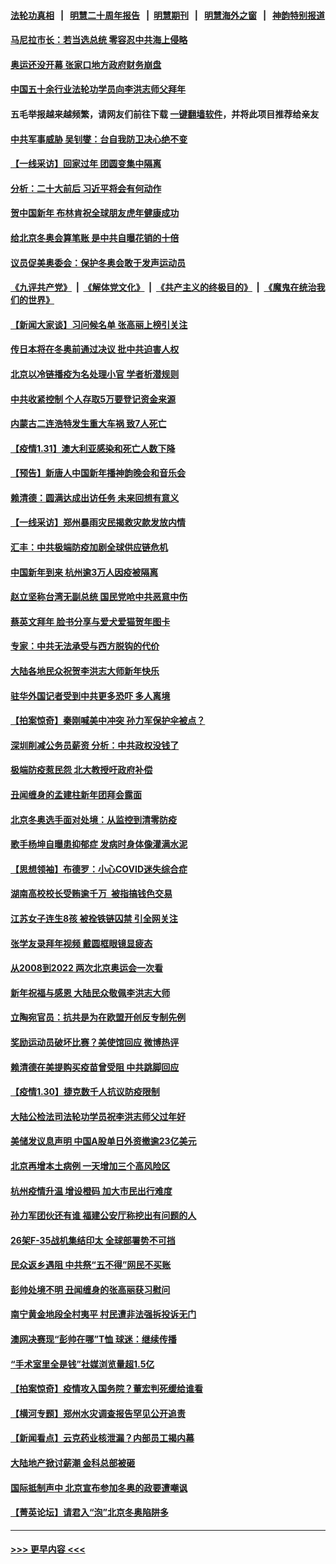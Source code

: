 #### [法轮功真相](https://github.com/gfw-breaker/truth/blob/master/README.md?t=0) &nbsp;&nbsp;|&nbsp;&nbsp; [明慧二十周年报告](https://github.com/gfw-breaker/mh-reports/blob/master/README.md?t=0) &nbsp;&nbsp;|&nbsp;&nbsp;[明慧期刊](https://github.com/gfw-breaker/mh-qikan) &nbsp;&nbsp;|&nbsp;&nbsp; [明慧海外之窗](https://github.com/gfw-breaker/mh-news/blob/master/README.md?t=0) &nbsp;&nbsp;|&nbsp;&nbsp; [神韵特别报道](https://github.com/gfw-breaker/mh-news/blob/master/shenyun.md?t=0)
#### [马尼拉市长：若当选总统 零容忍中共海上侵略](../pages/nsc413/n13545020.md?t=02010550) 
#### [奥运还没开幕 张家口地方政府财务崩盘](../pages/nsc413/n13545234.md?t=02010550) 
#### [中国五十余行业法轮功学员向李洪志师父拜年](../pages/nsc413/n13544767.md?t=02010550) 
#### 五毛举报越来越频繁，请网友们前往下载 [一键翻墙软件](https://github.com/gfw-breaker/ssr-accounts)，并将此项目推荐给亲友
#### [中共军事威胁 吴钊燮：台自我防卫决心绝不变](../pages/nsc413/n13545039.md?t=02010550) 
#### [【一线采访】回家过年 团圆变集中隔离](../pages/nsc413/n13545044.md?t=02010550) 
#### [分析：二十大前后 习近平将会有何动作](../pages/nsc413/n13543629.md?t=02010550) 
#### [贺中国新年 布林肯祝全球朋友虎年健康成功](../pages/nsc413/n13545069.md?t=02010550) 
#### [给北京冬奥会算笔账 是中共自曝花销的十倍](../pages/nsc413/n13545052.md?t=02010550) 
#### [议员促美奥委会：保护冬奥会敢于发声运动员](../pages/nsc413/n13544912.md?t=02010550) 
#### [《九评共产党》](https://github.com/begood0513/9ping.md/blob/master/README.md) &nbsp;|&nbsp; [《解体党文化》](../../../../jtdwh.md/blob/master/README.md)  &nbsp;|&nbsp; [《共产主义的终极目的》](../../../../gczydzjmd.md/blob/master/README.md) &nbsp;|&nbsp; [《魔鬼在统治我们的世界》](../../../../mgztzwmdsj.md/blob/master/README.md) 
#### [【新闻大家谈】习问候名单 张高丽上榜引关注](../pages/nsc413/n13544840.md?t=02010550) 
#### [传日本将在冬奥前通过决议 批中共迫害人权](../pages/nsc413/n13544749.md?t=02010550) 
#### [北京以冷链播疫为名处理小官 学者析潜规则](../pages/nsc413/n13544717.md?t=02010550) 
#### [中共收紧控制 个人存取5万要登记资金来源](../pages/nsc413/n13544641.md?t=02010550) 
#### [内蒙古二连浩特发生重大车祸 致7人死亡](../pages/nsc413/n13544750.md?t=02010550) 
#### [【疫情1.31】澳大利亚感染和死亡人数下降](../pages/nsc413/n13544673.md?t=02010550) 
#### [【预告】新唐人中国新年播神韵晚会和音乐会](../pages/nsc413/n13531336.md?t=02010550) 
#### [赖清德：圆满达成出访任务 未来回想有意义](../pages/nsc413/n13544482.md?t=02010550) 
#### [【一线采访】郑州暴雨灾民揭救灾款发放内情](../pages/nsc413/n13544369.md?t=02010550) 
#### [汇丰：中共极端防疫加剧全球供应链危机](../pages/nsc413/n13544533.md?t=02010550) 
#### [中国新年到来 杭州逾3万人因疫被隔离](../pages/nsc413/n13543661.md?t=02010550) 
#### [赵立坚称台湾无副总统 国民党呛中共恶意中伤](../pages/nsc413/n13543803.md?t=02010550) 
#### [蔡英文拜年 脸书分享与爱犬爱猫贺年图卡](../pages/nsc413/n13544231.md?t=02010550) 
#### [专家：中共无法承受与西方脱钩的代价](../pages/nsc413/n13543965.md?t=02010550) 
#### [大陆各地民众祝贺李洪志大师新年快乐](../pages/nsc413/n13543740.md?t=02010550) 
#### [驻华外国记者受到中共更多恐吓 多人离境](../pages/nsc413/n13543660.md?t=02010550) 
#### [【拍案惊奇】秦刚喊美中冲突 孙力军保护伞被点？](../pages/nsc413/n13543689.md?t=02010550) 
#### [深圳削减公务员薪资 分析：中共政权没钱了](../pages/nsc413/n13543554.md?t=02010550) 
#### [极端防疫惹民怨 北大教授吁政府补偿](../pages/nsc413/n13543630.md?t=02010550) 
#### [丑闻缠身的孟建柱新年团拜会露面](../pages/nsc413/n13543465.md?t=02010550) 
#### [北京冬奥选手面对处境：从监控到清零防疫](../pages/nsc413/n13543329.md?t=02010550) 
#### [歌手杨坤自曝患抑郁症 发病时身体像灌满水泥](../pages/nsc413/n13543325.md?t=02010550) 
#### [【思想领袖】布德罗：小心COVID迷失综合症](../pages/nsc413/n13513654.md?t=02010550) 
#### [湖南高校校长受贿逾千万 被指搞钱色交易](../pages/nsc413/n13543318.md?t=02010550) 
#### [江苏女子连生8孩 被拴铁链囚禁 引全网关注](../pages/nsc413/n13543150.md?t=02010550) 
#### [张学友录拜年视频 戴圆框眼镜显疲态](../pages/nsc413/n13543109.md?t=02010550) 
#### [从2008到2022 两次北京奥运会一次看](../pages/nsc413/n13542971.md?t=02010550) 
#### [新年祝福与感恩 大陆民众敬佩李洪志大师](../pages/nsc413/n13542918.md?t=02010550) 
#### [立陶宛官员：抗共是为在欧盟开创反专制先例](../pages/nsc413/n13542940.md?t=02010550) 
#### [奖励运动员破坏比赛？美使馆回应 微博热评](../pages/nsc413/n13541907.md?t=02010550) 
#### [赖清德在美提购买疫苗曾受阻 中共跳脚回应](../pages/nsc413/n13541783.md?t=02010550) 
#### [【疫情1.30】捷克数千人抗议防疫限制](../pages/nsc413/n13541382.md?t=02010550) 
#### [大陆公检法司法轮功学员祝李洪志师父过年好](../pages/nsc413/n13541657.md?t=02010550) 
#### [美储发议息声明 中国A股单日外资撤逾23亿美元](../pages/nsc413/n13541571.md?t=02010550) 
#### [北京再增本土病例 一天增加三个高风险区](../pages/nsc413/n13541433.md?t=02010550) 
#### [杭州疫情升温 增设橙码 加大市民出行难度](../pages/nsc413/n13541307.md?t=02010550) 
#### [孙力军团伙还有谁 福建公安厅称挖出有问题的人](../pages/nsc413/n13541069.md?t=02010550) 
#### [26架F-35战机集结印太 全球部署势不可挡](../pages/nsc413/n13532368.md?t=02010550) 
#### [民众返乡遇阻 中共祭“五不得”网民不买账](../pages/nsc413/n13541063.md?t=02010550) 
#### [彭帅处境不明 丑闻缠身的张高丽获习慰问](../pages/nsc413/n13540725.md?t=02010550) 
#### [南宁黄金地段全村夷平 村民遭非法强拆投诉无门](../pages/nsc413/n13540571.md?t=02010550) 
#### [澳网决赛现“彭帅在哪”T恤 球迷：继续传播](../pages/nsc413/n13540091.md?t=02010550) 
#### [“手术室里全是钱”社媒浏览量超1.5亿](../pages/nsc413/n13540800.md?t=02010550) 
#### [【拍案惊奇】疫情攻入国务院？董宏判死缓给谁看](../pages/nsc413/n13539237.md?t=02010550) 
#### [【横河专题】郑州水灾调查报告罕见公开追责](../pages/nsc413/n13540516.md?t=02010550) 
#### [【新闻看点】云克药业核泄漏？内部员工揭内幕](../pages/nsc413/n13540508.md?t=02010550) 
#### [大陆地产掀讨薪潮 金科总部被砸](../pages/nsc413/n13540498.md?t=02010550) 
#### [国际抵制声中 北京宣布参加冬奥的政要遭嘲讽](../pages/nsc413/n13538771.md?t=02010550) 
#### [【菁英论坛】请君入“泡”北京冬奥陷阱多](../pages/nsc413/n13540496.md?t=02010550) 

----
#### [ >>> 更早内容 <<< ](../indexes/nsc413-earlier.md)
